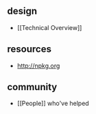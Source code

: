 ## design

- [[Technical Overview]]

## resources

- http://npkg.org

## community

- [[People]] who've helped

